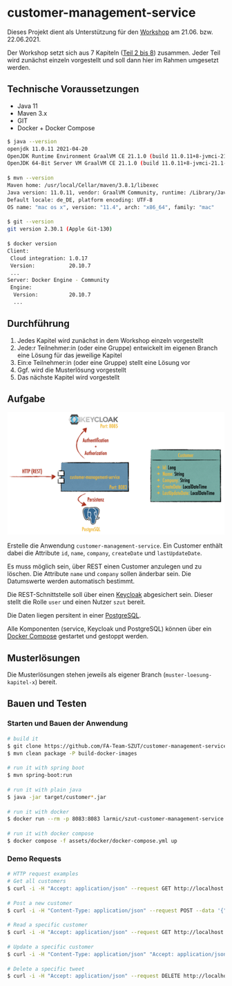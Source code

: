 # customer-management-service

Dieses Projekt dient als Unterstützung für den [Workshop](https://github.com/FA-Team-SZUT/workshop-neusta-2021-06-21_und_22)
am 21.06. bzw. 22.06.2021.

Der Workshop setzt sich aus 7 Kapiteln ([Teil 2 bis 8](https://github.com/FA-Team-SZUT/workshop-neusta-2021-06-21_und_22)) zusammen. 
Jeder Teil wird zunächst einzeln vorgestellt und soll dann hier im Rahmen umgesetzt werden.

## Technische Voraussetzungen

* Java 11
* Maven 3.x 
* GIT
* Docker + Docker Compose

```sh 
$ java --version
openjdk 11.0.11 2021-04-20
OpenJDK Runtime Environment GraalVM CE 21.1.0 (build 11.0.11+8-jvmci-21.1-b05)
OpenJDK 64-Bit Server VM GraalVM CE 21.1.0 (build 11.0.11+8-jvmci-21.1-b05, mixed mode, sharing)

$ mvn --version
Maven home: /usr/local/Cellar/maven/3.8.1/libexec
Java version: 11.0.11, vendor: GraalVM Community, runtime: /Library/Java/JavaVirtualMachines/graalvm-ce-java11-21.1.0/Contents/Home
Default locale: de_DE, platform encoding: UTF-8
OS name: "mac os x", version: "11.4", arch: "x86_64", family: "mac"

$ git --version
git version 2.30.1 (Apple Git-130)

$ docker version
Client:
 Cloud integration: 1.0.17
 Version:           20.10.7
 ...
Server: Docker Engine - Community
 Engine:
  Version:          20.10.7
  ...
```

## Durchführung

1. Jedes Kapitel wird zunächst in dem Workshop einzeln vorgestellt
2. Jede:r Teilnehmer:in (oder eine Gruppe) entwickelt im eigenen Branch eine Lösung für das jeweilige Kapitel
3. Ein:e Teilnehmer:in (oder eine Gruppe) stellt eine Lösung vor
4. Ggf. wird die Musterlösung vorgestellt
5. Das nächste Kapitel wird vorgestellt

## Aufgabe

![Aufgabe](assets/images/goal.png)

Erstelle die Anwendung `customer-management-service`. Ein Customer enthält dabei die 
Attribute `id`, `name`, `company`, `createDate` und `lastUpdateDate`.

Es muss möglich sein, über REST einen Customer anzulegen und zu löschen. Die Attribute
`name` und `company` sollen änderbar sein. Die Datumswerte werden automatisch bestimmt.

Die REST-Schnittstelle soll über einen [Keycloak](https://www.keycloak.org/) abgesichert sein.
Dieser stellt die Rolle `user` und einen Nutzer `szut` bereit.

Die Daten liegen persitent in einer [PostgreSQL](https://www.postgresql.org/).

Alle Komponenten (service, Keycloak und PostgreSQL) können über ein 
[Docker Compose](https://docs.docker.com/compose/) gestartet und gestoppt werden.

## Musterlösungen

Die Musterlösungen stehen jeweils als eigener Branch (`muster-loesung-kapitel-x`) bereit.

## Bauen und Testen

### Starten und Bauen der Anwendung

```sh 
# build it
$ git clone https://github.com/FA-Team-SZUT/customer-management-service
$ mvn clean package -P build-docker-images

# run it with spring boot
$ mvn spring-boot:run

# run it with plain java
$ java -jar target/customer*.jar

# run it with docker
$ docker run --rm -p 8083:8083 larmic/szut-customer-management-service 

# run it with docker compose
$ docker compose -f assets/docker/docker-compose.yml up
```

### Demo Requests

```sh 
# HTTP request examples
# Get all customers
$ curl -i -H "Accept: application/json" --request GET http://localhost:8083/

# Post a new customer
$ curl -i -H "Content-Type: application/json" --request POST --data '{"name":"Lars", "company":"szut"}}' http://localhost:8083/

# Read a specific customer     
$ curl -i -H "Accept: application/json" --request GET http://localhost:8083/{customer-id}   

# Update a specific customer    
$ curl -i -H "Content-Type: application/json" "Accept: application/json" --request PUT --data '{"name":"Lars", "company":"neusta"}}' http://localhost:8083/{customer-id}

# Delete a specific tweet
$ curl -i -H "Accept: application/json" --request DELETE http://localhost:8083/{customer-id} 
```